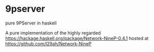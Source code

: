 # 9pserver
pure 9PServer in haskell

A pure implementation of the highly regarded https://hackage.haskell.org/package/Network-NineP-0.4.1 hosted at https://github.com/l29ah/Network-NineP
